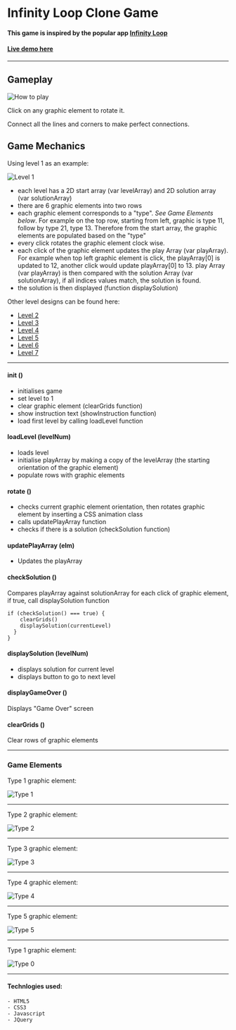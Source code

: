 # Infinity Loop Clone Game

#### This game is inspired by the popular app [Infinity Loop](https://play.google.com/store/apps/details?id=com.balysv.loop&hl=en)

#### [Live demo here](https://wdi-sg.github.io/wdi-project-1-johnacs/)

---
## Gameplay
![How to play](https://github.com/wdi-sg/wdi-project-1-johnacs/raw/master/assets/readme/instruction01.png)

Click on any graphic element to rotate it.

Connect all the lines and corners to make perfect connections.

## Game Mechanics

Using level 1 as an example:

![Level 1](https://github.com/wdi-sg/wdi-project-1-johnacs/raw/master/assets/readme/level1.jpg)


* each level has a 2D start array (var levelArray) and 2D solution array (var solutionArray)
* there are 6 graphic elements into two rows
* each graphic element corresponds to a "type".
*See Game Elements below*.
For example on the top row, starting from left, graphic is type 11, follow by type 21, type 13.
Therefore from the start array, the graphic elements are populated based on the "type"
* every click rotates the graphic element clock wise.
* each click of the graphic element updates the play Array (var playArray). For example when top left graphic element is click, the playArray[0] is updated to 12, another click would update playArray[0] to 13. play Array (var playArray) is then compared with the solution Array (var solutionArray), if all indices values match, the solution is found.
* the solution is then displayed (function displaySolution)

Other level designs can be found here:
* [Level 2](https://wdi-sg.github.io/wdi-project-1-johnacs/raw/master/assets/readme/level2.jpg)
* [Level 3](https://wdi-sg.github.io/wdi-project-1-johnacs/raw/master/assets/readme/level3.jpg)
* [Level 4](https://wdi-sg.github.io/wdi-project-1-johnacs/raw/master/assets/readme/level4.jpg)
* [Level 5](https://wdi-sg.github.io/wdi-project-1-johnacs/raw/master/assets/readme/level5.jpg)
* [Level 6](https://wdi-sg.github.io/wdi-project-1-johnacs/raw/master/assets/readme/level6.jpg)
* [Level 7](https://wdi-sg.github.io/wdi-project-1-johnacs/raw/master/assets/readme/level7.jpg)



---

#### init ()
* initialises game
* set level to 1
* clear graphic element (clearGrids function)
* show instruction text (showInstruction function)
* load first level by calling loadLevel function

#### loadLevel (levelNum)
* loads level
* initialise playArray by making a copy of the levelArray (the starting orientation of the graphic element)
* populate rows with graphic elements

#### rotate ()
* checks current graphic element orientation, then rotates graphic element by inserting a CSS animation class
* calls updatePlayArray function
* checks if there is a solution (checkSolution function)

#### updatePlayArray (elm)
* Updates the playArray

#### checkSolution ()
Compares playArray against solutionArray for each click of graphic element, if true, call displaySolution function
```
if (checkSolution() === true) {
    clearGrids()
    displaySolution(currentLevel)
  }
}
```
#### displaySolution (levelNum)
* displays solution for current level
* displays button to go to next level

#### displayGameOver ()
Displays "Game Over" screen

#### clearGrids ()
Clear rows of graphic elements

---
### Game Elements
Type 1 graphic element:

![Type 1](https://github.com/wdi-sg/wdi-project-1-johnacs/raw/master/assets/readme/type1.jpg)

---
Type 2 graphic element:

![Type 2](https://github.com/wdi-sg/wdi-project-1-johnacs/raw/master/assets/readme/type2.jpg)

---
Type 3 graphic element:

![Type 3](https://github.com/wdi-sg/wdi-project-1-johnacs/raw/master/assets/readme/type3.jpg)

---
Type 4 graphic element:

![Type 4](https://github.com/wdi-sg/wdi-project-1-johnacs/raw/master/assets/readme/type4.jpg)

---
Type 5 graphic element:

![Type 5](https://github.com/wdi-sg/wdi-project-1-johnacs/raw/master/assets/readme/type5.jpg)

---
Type 1 graphic element:

![Type 0](https://github.com/wdi-sg/wdi-project-1-johnacs/raw/master/assets/readme/type0.jpg)

---

#### Technlogies used:
```
- HTML5
- CSS3
- Javascript
- JQuery
```
